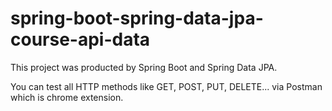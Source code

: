 # spring-boot-spring-data-jpa-course-api-data

This project was producted by Spring Boot and Spring Data JPA. 

You can test all HTTP methods like GET, POST, PUT, DELETE... via Postman which is chrome extension.

